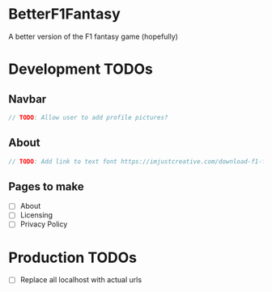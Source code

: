 # BetterF1Fantasy
A better version of the F1 fantasy game (hopefully)

# Development TODOs
## Navbar
```js
// TODO: Allow user to add profile pictures?
```

## About
```js
// TODO: Add link to text font https://imjustcreative.com/download-f1-fonts-formula-1-fonts/2021/09/16
```

## Pages to make
- [ ] About
- [ ] Licensing
- [ ] Privacy Policy

# Production TODOs

- [ ] Replace all localhost with actual urls
